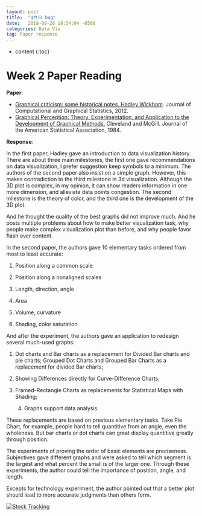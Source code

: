 ```yaml
---
layout: post
title:  "4月日 bug"
date:   2018-08-26 18:34:04 -0500
categories: Data Vis
tag: Paper response 
---
```


* content
{:toc}
# Week 2 Paper Reading #

__Paper__:

 - [Graphical criticism: some historical notes. Hadley Wickham](http://vita.had.co.nz/papers/stat-graph-hist.pdf). Journal of Computational and Graphical Statistics, 2012.
 - [Graphical Perception: Theory, Experimentation, and Application to the Development of Graphical Methods.](https://www.jstor.org/stable/pdf/2288400.pdf)  Cleveland and McGill. Journal of the American Statistical Association, 1984.	



__Response__:

In the first paper, Hadley gave an introduction to data visualization history. There are about three main milestones, the first one gave recommendations on data visualization, I prefer suggestion keep symbols to a minimum. The authors of the second paper also insist on a simple graph. However, this makes contradiction to the third milestone in 3d visualization. Although the 3D plot is complex, in my opinion, it can show readers information in one more dimension, and alleviate data points congestion. The second milestone is the theory of color, and the third one is the development of the 3D plot.  

And he thought the quality of the best graphs did not improve much. And he posts multiple problems about how to make better visualization task, why people make complex visualization plot than before, and why people favor flash over content. 



In the second paper, the authors gave 10 elementary tasks ordered from most to least accurate:             

1. Position along a common scale

2. Position along a nonaligned scales

3. Length, direction, angle

4. Area

5. Volume, curvature

6. Shading, color saturation



And after the experiment, the authors gave an application to redesign several much-used graphs:

1. Dot charts and Bar charts as a replacement for Divided Bar charts and pie charts; Grouped Dot Charts and Grouped Bar Charts as a replacement for divided Bar charts;

2. Showing Differences directly for Curve-Difference Charts;

3. Framed-Rectangle Charts as replacements for Statistical Maps with Shading;

    4. Graphs support data analysis.

These replacements are based on previous elementary tasks. Take Pie Chart, for example, people hard to tell quantitive from an angle, even the wholeness. But bar charts or dot charts can great display quantitive greatly through position.

The experiments of proving the order of basic elements are preciseness. Subjectives gave different graphs and were asked to tell which segment is the largest and what percent the small is of the larger one. Through these experiments, the author could tell the importance of position, angle, and length.

Excepts for technology experiment, the author pointed out that a better plot should lead to more accurate judgments than others form.

 



<div class='tableauPlaceholder' id='viz1535519345869' style='position: relative'><noscript><a href='#'><img alt='Stock Tracking ' src='https:&#47;&#47;public.tableau.com&#47;static&#47;images&#47;Re&#47;Regional_160&#47;Stocks&#47;1_rss.png' style='border: none' /></a></noscript><object class='tableauViz'  style='display:none;'><param name='host_url' value='https%3A%2F%2Fpublic.tableau.com%2F' /> <param name='embed_code_version' value='3' /> <param name='site_root' value='' /><param name='name' value='Regional_160&#47;Stocks' /><param name='tabs' value='no' /><param name='toolbar' value='yes' /><param name='static_image' value='https:&#47;&#47;public.tableau.com&#47;static&#47;images&#47;Re&#47;Regional_160&#47;Stocks&#47;1.png' /> <param name='animate_transition' value='yes' /><param name='display_static_image' value='yes' /><param name='display_spinner' value='yes' /><param name='display_overlay' value='yes' /><param name='display_count' value='yes' /><param name='filter' value='publish=yes' /></object></div>                <script type='text/javascript'>                    var divElement = document.getElementById('viz1535519345869');                    var vizElement = divElement.getElementsByTagName('object')[0];                    vizElement.style.width='100%';vizElement.style.height=(divElement.offsetWidth*0.75)+'px';                    var scriptElement = document.createElement('script');                    scriptElement.src = 'https://public.tableau.com/javascripts/api/viz_v1.js';                    vizElement.parentNode.insertBefore(scriptElement, vizElement);                </script>
